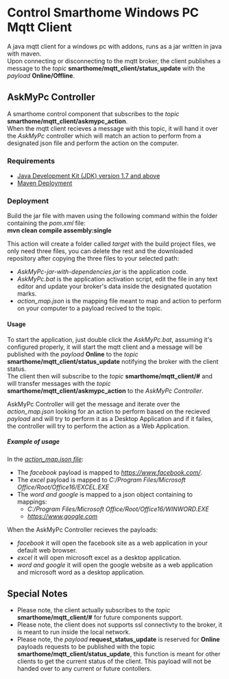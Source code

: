 # Control Smarthome Windows PC Mqtt Client

A java mqtt client for a windows pc with addons, runs as a jar written in java with maven.</br>
Upon connecting or disconnecting to the mqtt broker, the client publishes a message to the *topic* **smarthome/mqtt_client/status_update** with the *payload* **Online/Offline**.

## AskMyPc Controller

A smarthome control component that subscribes to the *topic* **smarthome/mqtt_client/askmypc_action**.</br>
When the mqtt client recieves a message with this topic, it will hand it over the *AskMyPc* controller which will match an action to perform from a designated json file and perform the action on the computer.



### Requirements

- [Java Development Kit (JDK) version 1.7 and above](http://www.oracle.com/technetwork/java/javase/downloads/jdk8-downloads-2133151.html)
- [Maven Deployment](https://maven.apache.org/download.cgi)

### Deployment

Build the jar file with maven using the following command within the folder containing the *pom.xml* file:</br>
**mvn clean compile assembly:single**

This action will create a folder called *target* with the build project files, we only need three files, you can delete the rest and the downloaded repository after copying the three files to your selected path:
- *AskMyPc-jar-with-dependencies.jar* is the application code.
- *AskMyPc.bat* is the application activation script, edit the file in any text editor and update your broker's data inside the designated quotation marks.
- *action_map.json* is the mapping file meant to map and action to perform on your computer to a payload recived to the topic.

#### Usage

To start the application, just double click the *AskMyPc.bat*, assuming it's configured properly, it will start the mqtt client and a message will be published with the *payload* **Online** to the *topic* **smarthome/mqtt_client/status_update** notifying the broker with the client status.</br>
The client then will subscribe to the *topic* **smarthome/mqtt_client/#** and will transfer messages with the *topic* **smarthome/mqtt_client/askmypc_action** to the *AskMyPc Controller*.</br>

AskMyPc Controller will get the message and iterate over the *action_map.json* looking for an action to perform based on the recieved *payload* and will try to perform it as a Desktop Application and if it failes, the controller will try to perform the action as a Web Application.

##### Example of usage
In the [*action_map.json file*](conf_files/action_map.json):
- The *facebook* payload is mapped to *https://www.facebook.com/*.
- The *excel* payload is mapped to *C:/Program Files/Microsoft Office/Root/Office16/EXCEL.EXE*
- The *word and google* is mapped to a json object containing to mappings:
  - *C:/Program Files/Microsoft Office/Root/Office16/WINWORD.EXE*
  - *https://www.google.com*

When the AskMyPc Controller recieves the payloads:
- *facebook* it will open the facebook site as a web application in your default web browser.
- *excel* it will open microsoft excel as a desktop application.
- *word and google* it will open the google website as a web application and microsoft word as a desktop application.


## Special Notes

- Please note, the client actually subscribes to the *topic* **smarthome/mqtt_client/#** for future components support.
- Please note, the client does not supports ssl connectivty to the broker, it is meant to run inside the local network.
- Please note, the *payload* **request_status_update** is reserved for **Online** payloads requests to be published with the topic **smarthome/mqtt_client/status_update**, this function is meant for other clients to get the current status of the client. This payload will not be handed over to any current or future contollers.
